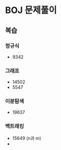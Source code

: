 # BOJ 문제풀이

## 복습

### 정규식
- 9342

### 그래프
- 14502
- 5547



### 이분탐색
- 19637

### 백트래킹
- 15649 (n과 m)
- 
